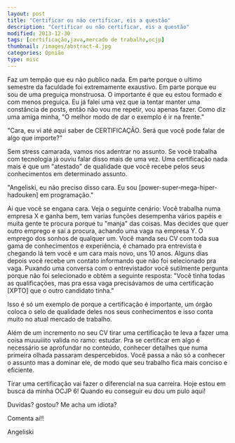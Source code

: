 ```yaml
---
layout: post
title: "Certificar ou não certificar, eis a questão"
description: "Certificar ou não certificar, eis a questão"
modified: 2013-12-30
tags: [certificação,java,mercado de trabalho,ocjp]
thumbnail: /images/abstract-4.jpg
categories: Opnião
type: misc
---
```


Faz um tempão que eu não publico nada. Em parte porque o ultimo semestre da faculdade foi extremamente exaustivo. Em parte porque eu sou de uma preguiça monstruosa. O importante é que eu estou formado e com menos preguiça. Eu já falei uma vez que ia tentar manter uma constância de posts, então não vou me repetir, vou apenas fazer. Como diz uma amiga minha, "O melhor modo de dar o exemplo é ir na frente."

"Cara, eu vi até aqui saber de CERTIFICAÇÃO. Será que você pode falar de algo que importe?"

Sem stress camarada, vamos nos adentrar no assunto. Se você trabalha com tecnologia já ouviu falar disso mais de uma vez. Uma certificação nada mais é que um "atestado" de qualidade que você recebe pelos seus conhecimentos em determinado assunto.

"Angeliski, eu não preciso disso cara. Eu sou [power-super-mega-hiper-hadouken] em programação."

Ai que você se engana cara. Veja o seguinte cenário: Você trabalha numa empresa X e ganha bem, tem varias funções desempenha vários papéis e muita gente te procura porque tu "manja" das coisas. Mas decides que quer outro emprego e sai a procura, achando uma vaga na empresa Y. O emprego dos sonhos de qualquer um. Você manda seu CV com toda sua gama de conhecimentos e experiência, é chamado pra entrevista e chegando lá tem você e um cara mais novo, uns 10 anos. Alguns dias depois você recebe um contato informando que não foi selecionado pra vaga. Puxando uma conversa com o entrevistador você sutilmente pergunta porque não foi selecionado e obtém a seguinte resposta: "Você tinha todas as qualificações, mas pra essa vaga precisávamos de uma certificação [XPTO] que o outro candidato tinha."

Isso é só um exemplo de porque a certificação é importante, um órgão coloca o selo de qualidade deles nos seus conhecimentos e isso conta muito no atual mercado de trabalho.

Além de um incremento no seu CV tirar uma certificação te leva a fazer uma coisa muuuiiito valida no ramo: estudar. Pra se certificar em algo é necessário se aprofundar no conteúdo, conhecer detalhes que numa primeira olhada passaram despercebidos. Você passa a não só a conhecer o assunto mas a dominar ele, de modo que seu trabalho fica mais conciso e eficiente.

Tirar uma certificação vai fazer o diferencial na sua carreira. Hoje estou em busca da minha OCJP 6! Quando eu conseguir eu dou um pulo aqui!

Duvidas? gostou? Me acha um idiota?

Comenta ai!!

Angeliski
